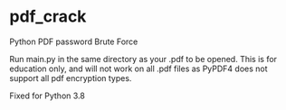 # pdf_crack
Python PDF password Brute Force

Run main.py in the same directory as your .pdf to be opened. 
This is for education only, and will not work on all .pdf files as PyPDF4 does not support all pdf encryption types. 

Fixed for Python 3.8
